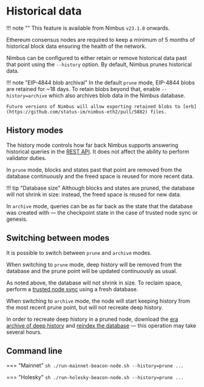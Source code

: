 # Historical data

!!! note ""
    This feature is available from Nimbus `v23.1.0` onwards.

Ethereum consensus nodes are required to keep a minimum of 5 months of historical block data ensuring the health of the network.

Nimbus can be configured to either retain or remove historical data past that point using the `--history` option. By default, Nimbus prunes historical data.

!!! note "EIP-4844 blob archival"
    In the default `prune` mode, EIP-4844 blobs are retained for ~18 days. To retain blobs beyond that, enable `--history=archive` which also archives blob data in the Nimbus database.

    Future versions of Nimbus will allow exporting retained blobs to [erb](https://github.com/status-im/nimbus-eth2/pull/5882) files.

## History modes

The history mode controls how far back Nimbus supports answering historical queries in the [REST API](./rest-api.md).
It does not affect the ability to perform validator duties.

In `prune` mode, blocks and states past that point are removed from the database continuously and the freed space is reused for more recent data.

!!! tip "Database size"
    Although blocks and states are pruned, the database will not shrink in size: instead, the freed space is reused for new data.

In `archive` mode, queries can be as far back as the state that the database was created with — the checkpoint state in the case of trusted node sync or genesis.

## Switching between modes

It is possible to switch between `prune` and `archive` modes.

When switching to `prune` mode, deep history will be removed from the database and the prune point will be updated continuously as usual.

As noted above, the database will not shrink in size.
To reclaim space, perform a [trusted node sync](./trusted-node-sync.md) using a fresh database.

When switching to `archive` mode, the node will start keeping history from the most recent prune point, but will not recreate deep history.

In order to recreate deep history in a pruned node, download the [era archive of deep history](./era-store.md) and [reindex the database](./trusted-node-sync.md#recreate-historical-state-access-indices) — this operation may take several hours.

## Command line

=== "Mainnet"
    ```sh
    ./run-mainnet-beacon-node.sh --history=prune ...
    ```

=== "Holesky"
    ```sh
    ./run-holesky-beacon-node.sh --history=prune ...
    ```
